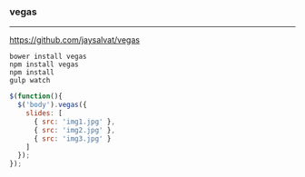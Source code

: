 ### vegas
---
https://github.com/jaysalvat/vegas

```
bower install vegas
npm install vegas
npm install
gulp watch
```

```js
$(function(){
  $('body').vegas({
    slides: [
      { src: 'img1.jpg' },
      { src: 'img2.jpg' },
      { src: 'img3.jpg' }
    ]
  });
});
```

```
```

